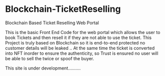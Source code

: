 # Blockchain-TicketReselling
Blockchain Based Ticket Reselling Web Portal

This is the basic Front End Code for the web portal which allows the user to book Tickets and then resell it if they are not able to use the ticket.
This Project is truly based on Blockchain so it is end-to-end protected no customer details will be leaked ..
At the same time the ticket is converted into NFT inorder to ensure the authenticity, so Trust is ensured no user will be able to sell the twice or spoof the buyer.

This site is under development..........
